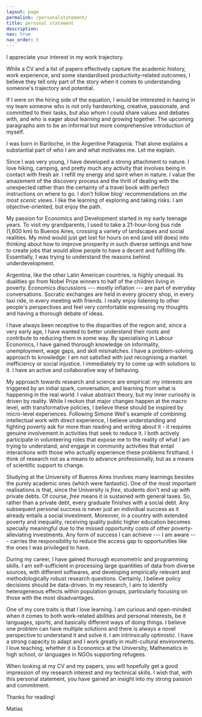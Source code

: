 ```yaml
---
layout: page
permalink: /personalstatement/
title: personal statement
description:
nav: true
nav_order: 5
---
```


I appreciate your interest in my work trajectory. 

While a CV and a list of papers effectively capture the academic history, work experience, and some standardised productivity-related outcomes, I believe they tell only part of the story when it comes to understanding someone's trajectory and potential.

If I were on the hiring side of the equation, I would be interested in having in my team someone who is not only hardworking, creative, passionate, and committed to their tasks, but also whom I could share values and debates with, and who is eager about learning and growing together. The upcoming paragraphs aim to be an informal but more comprehensive introduction of myself.

I was born in Bariloche, in the Argentine Patagonia. That alone explains a substantial part of who I am and what motivates me. Let me explain.

Since I was very young, I have developed a strong attachment to nature. I love hiking, camping, and pretty much any activity that involves being in contact with fresh air. I refill my energy and spirit when in nature. I value the amazement of the discovery process and the thrill of dealing with the unexpected rather than the certainty of a travel book with perfect instructions on where to go. I don't follow blog' recommendations on *the most scenic views*. I like the learning of exploring and taking risks. I am objective-oriented, but enjoy the path.

My passion for Economics and Development started in my early teenage years. To visit my grandparents, I used to take a 21-hour-long bus ride (1,600 km) to Buenos Aires, crossing a variety of landscapes and social realities. My mind would just get lost for hours on end (and still does) into thinking about how to improve prosperity in such diverse settings and how to create jobs that would allow people to have a decent and fulfilling life. Essentially, I was trying to understand the reasons behind underdevelopment.

Argentina, like the other Latin American countries, is highly unequal. Its dualities go from Nobel Prize winners to half of the children living in poverty. Economics discussions --- mostly inflation --- are part of everyday conversations. Socratic exchanges are held in every grocery shop, in every taxi ride, in every meeting with friends. I really enjoy listening to other people's perspectives and feel very comfortable expressing my thoughts and having a thorough debate of ideas.

I have always been receptive to the disparities of the region and, since a very early age, I have wanted to better understand their roots and contribute to reducing them in some way. By specialising in Labour Economics, I have gained thorough knowledge on informality, unemployment, wage gaps, and skill mismatches. I have a problem-solving approach to knowledge: I am not satisfied with just recognising a market inefficiency or social injustice. I immediately try to come up with solutions to it. I have an active and collaborative way of behaving. 

My approach towards research and science are empirical: my interests are triggered by an initial spark, conversation, and learning from what is happening in the real world. I value abstract theory, but my inner curiosity is driven by reality. While I reckon that major changes happen at the macro level, with transformative policies, I believe these should be inspired by micro-level experiences. Following Simone Weil's example of combining intellectual work with direct experience, I believe understanding and fighting poverty ask for more than reading and writing about it - it requires genuine involvement in activities that seek to reduce it. I both actively participate in volunteering roles that expose me to the reality of what I am trying to understand, and engage in community activities that entail interactions with those who actually experience these problems firsthand. I think of research not as a means to advance professionally, but as a means of scientific support to change.

Studying at the University of Buenos Aires involves many learnings besides the purely academic ones (which were fantastic). One of the most important realisations is that, since the University is *free*, students don't end up with private debts. Of course, *free* means it is sustained with general taxes. So, rather than a private debt, every graduate finishes with a social debt. Any subsequent personal success is never just an individual success as it already entails a social investment. Moreover, in a country with extended poverty and inequality, receiving quality public higher education becomes specially meaningful due to the missed opportunity costs of other poverty-alleviating investments. Any form of success I can achieve --- I am aware --- carries the responsibility to reduce the access gap to opportunities like the ones I was privileged to have.

During my career, I have gained thorough econometric and programming skills. I am self-sufficient in processing large quantities of data from diverse sources, with different softwares, and developing empirically relevant and methodologically robust research questions. Certainly, I believe policy decisions should be data-driven. In my research, I aim to identify heterogeneous effects within population groups, particularly focusing on those with the most disadvantages.

One of my core traits is that I love learning. I am curious and open-minded when it comes to both work-related abilities and personal interests, be it languages, sports, and basically different ways of doing things. I believe one problem can have multiple solutions and there is always a novel perspective to understand it and solve it. I am intrinsically optimistic. I have a strong capacity to adapt and I work greatly in multi-cultural environments. I love teaching, whether it is Economics at the University, Mathematics in high school, or languages in NGOs supporting refugees.

When looking at my CV and my papers, you will hopefully get a good impression of my research interest and my technical skills. I wish that, with this personal statement, you have gained an insight into my strong passion and commitment. 

Thanks for reading!

Matías